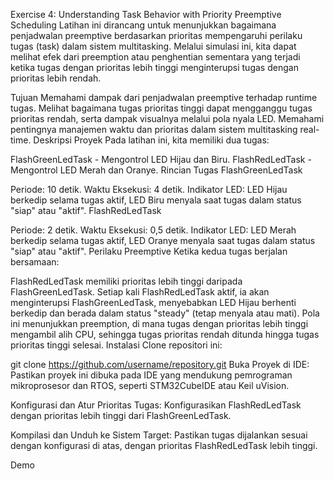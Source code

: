 
Exercise 4: Understanding Task Behavior with Priority Preemptive Scheduling
Latihan ini dirancang untuk menunjukkan bagaimana penjadwalan preemptive berdasarkan prioritas mempengaruhi perilaku tugas (task) dalam sistem multitasking. Melalui simulasi ini, kita dapat melihat efek dari preemption atau penghentian sementara yang terjadi ketika tugas dengan prioritas lebih tinggi menginterupsi tugas dengan prioritas lebih rendah.

Tujuan
Memahami dampak dari penjadwalan preemptive terhadap runtime tugas.
Melihat bagaimana tugas prioritas tinggi dapat mengganggu tugas prioritas rendah, serta dampak visualnya melalui pola nyala LED.
Memahami pentingnya manajemen waktu dan prioritas dalam sistem multitasking real-time.
Deskripsi Proyek
Pada latihan ini, kita memiliki dua tugas:

FlashGreenLedTask - Mengontrol LED Hijau dan Biru.
FlashRedLedTask - Mengontrol LED Merah dan Oranye.
Rincian Tugas
FlashGreenLedTask

Periode: 10 detik.
Waktu Eksekusi: 4 detik.
Indikator LED: LED Hijau berkedip selama tugas aktif, LED Biru menyala saat tugas dalam status "siap" atau "aktif".
FlashRedLedTask

Periode: 2 detik.
Waktu Eksekusi: 0,5 detik.
Indikator LED: LED Merah berkedip selama tugas aktif, LED Oranye menyala saat tugas dalam status "siap" atau "aktif".
Perilaku Preemptive
Ketika kedua tugas berjalan bersamaan:

FlashRedLedTask memiliki prioritas lebih tinggi daripada FlashGreenLedTask.
Setiap kali FlashRedLedTask aktif, ia akan menginterupsi FlashGreenLedTask, menyebabkan LED Hijau berhenti berkedip dan berada dalam status "steady" (tetap menyala atau mati).
Pola ini menunjukkan preemption, di mana tugas dengan prioritas lebih tinggi mengambil alih CPU, sehingga tugas prioritas rendah ditunda hingga tugas prioritas tinggi selesai.
Instalasi
Clone repositori ini:

git clone https://github.com/username/repository.git
Buka Proyek di IDE: Pastikan proyek ini dibuka pada IDE yang mendukung pemrograman mikroprosesor dan RTOS, seperti STM32CubeIDE atau Keil uVision.

Konfigurasi dan Atur Prioritas Tugas: Konfigurasikan FlashRedLedTask dengan prioritas lebih tinggi dari FlashGreenLedTask.

Kompilasi dan Unduh ke Sistem Target: Pastikan tugas dijalankan sesuai dengan konfigurasi di atas, dengan prioritas FlashRedLedTask lebih tinggi.

Demo
